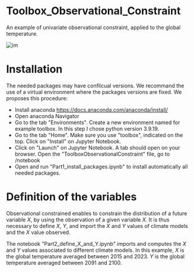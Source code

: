# Toolbox_Observational_Constraint
An example of univariate observational constraint, applied to the global temperature.




![im](https://github.com/user-attachments/assets/a8fdfc8d-945b-4a05-8ba3-65b146f50f17)


# Installation 
The needed packages may have conflicual versions. We recommand the use of a virtual environment where the packages versions are fixed. We proposes this procedure:
- Install anaconda https://docs.anaconda.com/anaconda/install/
- Open anaconda Navigator
- Go to the tab "Environments". Create a new environment named for example toolbox. In this step I chose python version 3.9.19.
- Go to the tab "Home". Make sure you use "toolbox", indicated on the top. Click on "Install" on Jupyter Notebook.
- Click on "Launch" on Jupyter Notebook. A tab should open on your browser. Open the "ToolboxObservationalConstraint" file, go to /notebook
- Open and run "Part1_install_packages.ipynb" to install automatically all needed packages.


# Definition of the variables
Observational constrained enables to constrain the distribution of a future variable $X$, by using the observation of a given variable $X$. It is thus necessary to define $X$, $Y$, and import the $X$ and $Y$ values of climate models and the $X$ value observed.

The notebook "Part2_define_X_and_Y.ipynb" imports and computes the $X$ and $Y$ values associated to different climate models.
In this example, $X$ is the global temperature averaged between 2015 and 2023. $Y$ is the global temperature averaged between 2091 and 2100.
